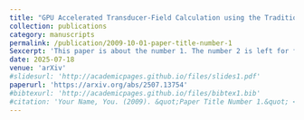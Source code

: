 ```yaml
---
title: "GPU Accelerated Transducer-Field Calculation using the Traditional Born Series Formulation for Realistic Media"
collection: publications
category: manuscripts
permalink: /publication/2009-10-01-paper-title-number-1
Sexcerpt: 'This paper is about the number 1. The number 2 is left for future work.'
date: 2025-07-18
venue: 'arXiv'
#slidesurl: 'http://academicpages.github.io/files/slides1.pdf'
paperurl: 'https://arxiv.org/abs/2507.13754'
#bibtexurl: 'http://academicpages.github.io/files/bibtex1.bib'
#citation: 'Your Name, You. (2009). &quot;Paper Title Number 1.&quot; <i>Journal 1</i>. 1(1).'
---
```



